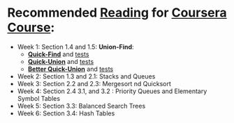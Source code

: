 # Recommended [Reading](http://amzn.to/13VLlYJ) for [Coursera Course](https://class.coursera.org/algs4partI-007):

 * Week 1: Section 1.4 and 1.5: **Union-Find**:
   * [**Quick-Find**](../py/AlgsSedgewickWayne/QuickFindUF.py) and
     [tests](../py/AlgsSedgewickWayne/tests/test_QuickFindUF.py)
   * [**Quick-Union**](../py/AlgsSedgewickWayne/QuickUnionUF.py) and 
     [tests](../py/AlgsSedgewickWayne/tests/test_QuickUnionUF.py)
   * [**Better Quick-Union**](../py/AlgsSedgewickWayne/WeightedQuickUnionUF.py) and
     [tests](../py/AlgsSedgewickWayne/tests/test_WeightedQuickUnionUF.py)
 * Week 2: Section 1.3 and 2.1: Stacks and Queues
 * Week 3: Section 2.2 and 2.3: Mergesort nd Quicksort
 * Week 4: Section 2.4 3.1, and 3.2 : Priority Queues and Elementary Symbol Tables
 * Week 5: Section 3.3: Balanced Search Trees
 * Week 6: Section 3.4: Hash Tables
